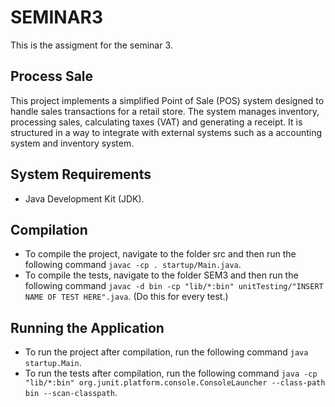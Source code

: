 # SEMINAR3
This is the assigment for the seminar 3.

## Process Sale
This project implements a simplified Point of Sale (POS) system designed to handle sales transactions for a retail store. 
The system manages inventory, processing sales, calculating taxes (VAT) and generating a receipt. It is structured in a way to integrate with external systems such as a accounting system and inventory system.

## System Requirements
- Java Development Kit (JDK).

## Compilation
- To compile the project, navigate to the folder src and then run the following command `javac -cp . startup/Main.java`. 
- To compile the tests, navigate to the folder SEM3 and then run the following command `javac -d bin -cp "lib/*:bin" unitTesting/"INSERT NAME OF TEST HERE".java`. (Do this for every test.)

## Running the Application
- To run the project after compilation, run the following command `java startup.Main`. 
- To run the tests after compilation, run the following command `java -cp "lib/*:bin" org.junit.platform.console.ConsoleLauncher --class-path bin --scan-classpath`. 


